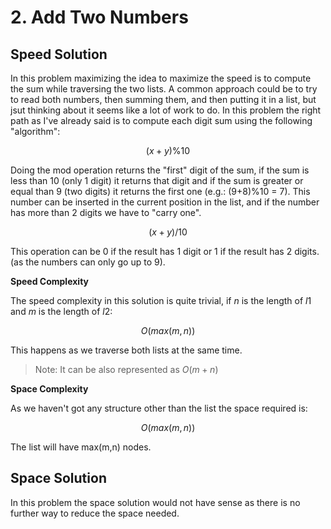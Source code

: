 # 2. Add Two Numbers

## Speed Solution

In this problem maximizing the idea to maximize the speed is to compute the sum while traversing the two lists. A common approach could be to try to read both numbers, then summing them, and then putting it in a list, but jsut thinking about it seems like a lot of work to do. In this problem the right path as I've already said is to compute each digit sum using the following "algorithm":

$$
(x+y)\%10
$$

Doing the mod operation returns the "first" digit of the sum, if the sum is less than 10 (only 1 digit) it returns that digit and if the sum is greater or equal than 9 (two digits) it returns the first one (e.g.: (9+8)%10 = 7). This number can be inserted in the current position in the list, and if the number has more than 2 digits we have to "carry one".

$$
(x+y)/10
$$

This operation can be 0 if the result has 1 digit or 1 if the result has 2 digits. (as the numbers can only go up to 9).

**Speed Complexity**

The speed complexity in this solution is quite trivial, if $n$ is the length of $l1$ and $m$ is the length of $l2$:

$$
O(max(m,n))
$$

This happens as we traverse both lists at the same time.

> Note: It can be also represented as $O(m+n)$

**Space Complexity**

As we haven't got any structure other than the list the space required is:

$$
O(max(m,n))
$$

The list will have max(m,n) nodes.

## Space Solution

In this problem the space solution would not have sense as there is no further way to reduce the space needed.
